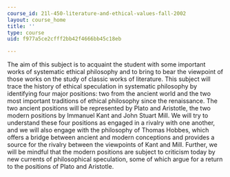 ```yaml
---
course_id: 21l-450-literature-and-ethical-values-fall-2002
layout: course_home
title: ''
type: course
uid: f977a5ce2cfff2bb42f4666bb45c18eb

---
```

The aim of this subject is to acquaint the student with some important works of systematic ethical philosophy and to bring to bear the viewpoint of those works on the study of classic works of literature. This subject will trace the history of ethical speculation in systematic philosophy by identifying four major positions: two from the ancient world and the two most important traditions of ethical philosophy since the renaissance. The two ancient positions will be represented by Plato and Aristotle, the two modern positions by Immanuel Kant and John Stuart Mill. We will try to understand these four positions as engaged in a rivalry with one another, and we will also engage with the philosophy of Thomas Hobbes, which offers a bridge between ancient and modern conceptions and provides a source for the rivalry between the viewpoints of Kant and Mill. Further, we will be mindful that the modern positions are subject to criticism today by new currents of philosophical speculation, some of which argue for a return to the positions of Plato and Aristotle.
